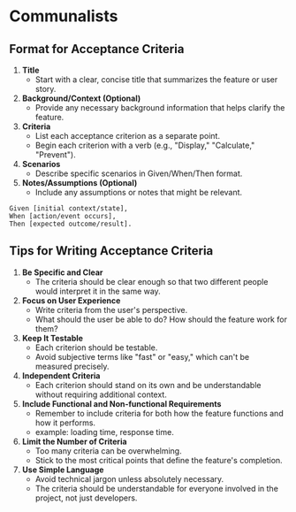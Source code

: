 # Communalists

## Format for Acceptance Criteria

1. **Title**
    - Start with a clear, concise title that summarizes the feature or user story.
1. **Background/Context (Optional)**
    - Provide any necessary background information that helps clarify the feature.
1. **Criteria**
    - List each acceptance criterion as a separate point.
    - Begin each criterion with a verb (e.g., "Display," "Calculate," "Prevent").
1. **Scenarios**
    - Describe specific scenarios in Given/When/Then format.
1. **Notes/Assumptions (Optional)**
    - Include any assumptions or notes that might be relevant.

```
Given [initial context/state],
When [action/event occurs],
Then [expected outcome/result].
```

## Tips for Writing Acceptance Criteria

1. **Be Specific and Clear**
    - The criteria should be clear enough so that two different people would interpret it in the same way.
1. **Focus on User Experience**
    - Write criteria from the user's perspective.
    - What should the user be able to do? How should the feature work for them?
1. **Keep It Testable**
    - Each criterion should be testable.
    - Avoid subjective terms like "fast" or "easy," which can't be measured precisely.
1. **Independent Criteria**
    - Each criterion should stand on its own and be understandable without requiring additional context.
1. **Include Functional and Non-functional Requirements**
    - Remember to include criteria for both how the feature functions and how it performs.
    - example: loading time, response time.
1. **Limit the Number of Criteria**
    - Too many criteria can be overwhelming.
    - Stick to the most critical points that define the feature's completion.
1. **Use Simple Language**
    - Avoid technical jargon unless absolutely necessary.
    - The criteria should be understandable for everyone involved in the project, not just developers.
